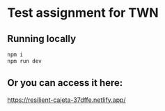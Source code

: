# Test assignment for TWN

## Running locally

```bash
npm i
npm run dev
```

## Or you can access it here:
https://resilient-cajeta-37dffe.netlify.app/
